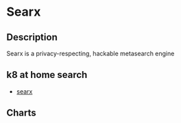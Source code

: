 # Searx

## Description

Searx is a privacy-respecting, hackable metasearch engine

## k8 at home search

- [searx](https://nanne.dev/k8s-at-home-search/#/searx)

## Charts


